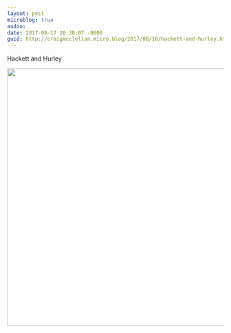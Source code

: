 ```yaml
---
layout: post
microblog: true
audio: 
date: 2017-08-17 20:38:07 -0600
guid: http://craigmcclellan.micro.blog/2017/08/18/hackett-and-hurley.html
---
```

Hackett and Hurley

<img src="http://craigmcclellan.com/uploads/2017/465d32c0c5.jpg" width="600" height="599" />
